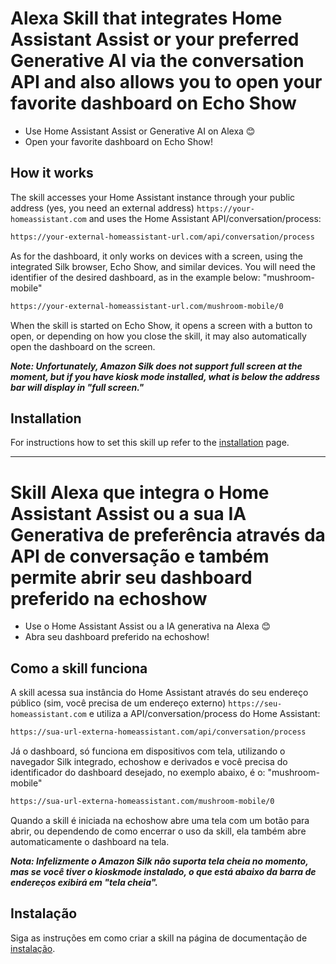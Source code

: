 # Alexa Skill that integrates Home Assistant Assist or your preferred Generative AI via the conversation API and also allows you to open your favorite dashboard on Echo Show
* Use Home Assistant Assist or Generative AI on Alexa 😊
* Open your favorite dashboard on Echo Show!

## How it works

The skill accesses your Home Assistant instance through your public address (yes, you need an external address) ``https://your-homeassistant.com`` and uses the Home Assistant API/conversation/process:

```txt
https://your-external-homeassistant-url.com/api/conversation/process
```

As for the dashboard, it only works on devices with a screen, using the integrated Silk browser, Echo Show, and similar devices. You will need the identifier of the desired dashboard, as in the example below: "mushroom-mobile"

```txt
https://your-external-homeassistant-url.com/mushroom-mobile/0
```

When the skill is started on Echo Show, it opens a screen with a button to open, or depending on how you close the skill, it may also automatically open the dashboard on the screen.

***Note: Unfortunately, Amazon Silk does not support full screen at the moment, but if you have kiosk mode installed, what is below the address bar will display in "full screen."***

## Installation

For instructions how to set this skill up refer to the [installation](doc/pt_INSTALLATION.mdINSTALLATION.md) page.

---------------------------------------------------------------------------------

# Skill Alexa que integra o Home Assistant Assist ou a sua IA Generativa de preferência através da API de conversação e também permite abrir seu dashboard preferido na echoshow
* Use o Home Assistant Assist ou a IA generativa na Alexa 😊
* Abra seu dashboard preferido na echoshow!

## Como a skill funciona

A skill acessa sua instância do Home Assistant através do seu endereço público (sim, você precisa de um endereço externo) ``https://seu-homeassistant.com`` e utiliza a API/conversation/process do Home Assistant:

```txt
https://sua-url-externa-homeassistant.com/api/conversation/process
```

Já o dashboard, só funciona em dispositivos com tela, utilizando o navegador Silk integrado, echoshow e derivados e você precisa do identificador do dashboard desejado, no exemplo abaixo, é o: "mushroom-mobile"

```txt
https://sua-url-externa-homeassistant.com/mushroom-mobile/0
```

Quando a skill é iniciada na echoshow abre uma tela com um botão para abrir, ou dependendo de como encerrar o uso da skill, ela também abre automaticamente o dashboard na tela. 

***Nota: Infelizmente o Amazon Silk não suporta tela cheia no momento, mas se você tiver o kioskmode instalado, o que está abaixo da barra de endereços exibirá em "tela cheia".***

## Instalação

Siga as instruções em como criar a skill na página de documentação de [instalação](doc/pt_INSTALLATION.mdINSTALLATION.md).
